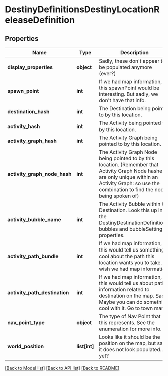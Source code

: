 # DestinyDefinitionsDestinyLocationReleaseDefinition

## Properties
Name | Type | Description | Notes
------------ | ------------- | ------------- | -------------
**display_properties** | **object** | Sadly, these don&#39;t appear to be populated anymore (ever?) | [optional] 
**spawn_point** | **int** | If we had map information, this spawnPoint would be interesting. But sadly, we don&#39;t have that info. | [optional] 
**destination_hash** | **int** | The Destination being pointed to by this location. | [optional] 
**activity_hash** | **int** | The Activity being pointed to by this location. | [optional] 
**activity_graph_hash** | **int** | The Activity Graph being pointed to by this location. | [optional] 
**activity_graph_node_hash** | **int** | The Activity Graph Node being pointed to by this location. (Remember that Activity Graph Node hashes are only unique within an Activity Graph: so use the combination to find the node being spoken of) | [optional] 
**activity_bubble_name** | **int** | The Activity Bubble within the Destination. Look this up in the DestinyDestinationDefinition&#39;s bubbles and bubbleSettings properties. | [optional] 
**activity_path_bundle** | **int** | If we had map information, this would tell us something cool about the path this location wants you to take. I wish we had map information. | [optional] 
**activity_path_destination** | **int** | If we had map information, this would tell us about path information related to destination on the map. Sad. Maybe you can do something cool with it. Go to town man. | [optional] 
**nav_point_type** | **object** | The type of Nav Point that this represents. See the enumeration for more info. | [optional] 
**world_position** | **list[int]** | Looks like it should be the position on the map, but sadly it does not look populated... yet? | [optional] 

[[Back to Model list]](../README.md#documentation-for-models) [[Back to API list]](../README.md#documentation-for-api-endpoints) [[Back to README]](../README.md)


